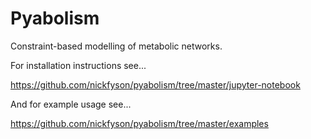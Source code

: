 Pyabolism
=========

Constraint-based modelling of metabolic networks.

For installation instructions see...

https://github.com/nickfyson/pyabolism/tree/master/jupyter-notebook

And for example usage see...

https://github.com/nickfyson/pyabolism/tree/master/examples

